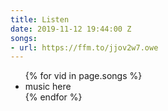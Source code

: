 ```yaml
---
title: Listen
date: 2019-11-12 19:44:00 Z
songs:
- url: https://ffm.to/jjov2w7.owe
---
```


<div class="container">
  <ul class="songs">
    {% for vid in page.songs %}
    <li>
      music here
    </li>
    {% endfor %}
  </ul>
</div>